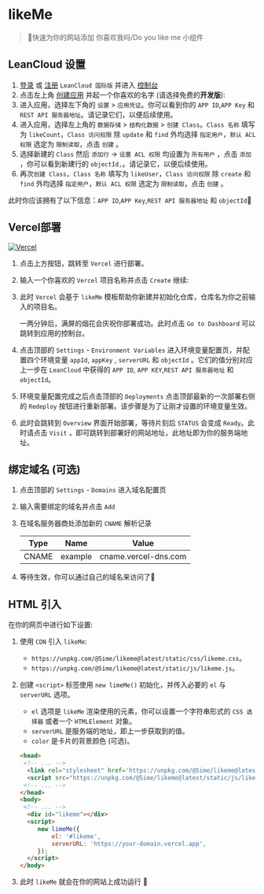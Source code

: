 # likeMe

> 🍰快速为你的网站添加 你喜欢我吗/Do you like me 小组件

## LeanCloud 设置

1. [登录](https://console.leancloud.app/login) 或 [注册](https://console.leancloud.app/register) `LeanCloud 国际版` 并进入 [控制台](https://console.leancloud.app/apps)
2. 点击左上角 [创建应用](https://console.leancloud.app/apps) 并起一个你喜欢的名字 (请选择免费的**开发版**):
3. 进入应用，选择左下角的 `设置` > `应用凭证`。你可以看到你的 `APP ID`,`APP Key` 和 `REST API 服务器地址`。请记录它们，以便后续使用。
4. 进入应用，选择左上角的 `数据存储` > `结构化数据` > `创建 Class`。`Class 名称` 填写为 `likeCount`，`Class 访问权限` 除 `update` 和 `find` 外均选择 `指定用户`，`默认 ACL 权限` 选定为 `限制读取`，点击 `创建` 。
5. 选择新建的 `Class` 然后 `添加行` -> `设置 ACL 权限` 均设置为 `所有用户` ，点击 `添加` ，你可以看到新建行的 `objectId,`。请记录它，以便后续使用。
6. 再次`创建 Class`，`Class 名称` 填写为 `likeUser`，`Class 访问权限`  除 `create` 和 `find` 外均选择 `指定用户`，`默认 ACL 权限` 选定为 `限制读取`，点击 `创建` 。

此时你应该拥有了以下信息：`APP ID`,`APP Key`,`REST API 服务器地址` 和 `objectId`:tada:

## Vercel部署

[![Vercel](https://vercel.com/button)](https://vercel.com/new/clone?repository-url=https://github.com/5ime/likeme)

1. 点击上方按钮，跳转至 `Vercel` 进行部署。

2. 输入一个你喜欢的 `Vercel` 项目名称并点击 `Create` 继续:

3. 此时 `Vercel` 会基于 `likeMe` 模板帮助你新建并初始化仓库，仓库名为你之前输入的项目名。

    一两分钟后，满屏的烟花会庆祝你部署成功。此时点击 `Go to Dashboard` 可以跳转到应用的控制台。

4. 点击顶部的 `Settings` - `Environment Variables` 进入环境变量配置页，并配置四个环境变量 `appId`, `appKey` , `serverURL` 和 `objectId` 。它们的值分别对应上一步在 `LeanCloud` 中获得的 `APP ID`, `APP KEY`,`REST API 服务器地址` 和 `objectId`。

1. 环境变量配置完成之后点击顶部的 `Deployments` 点击顶部最新的一次部署右侧的 `Redeploy` 按钮进行重新部署。该步骤是为了让刚才设置的环境变量生效。

1. 此时会跳转到 `Overview` 界面开始部署，等待片刻后 `STATUS` 会变成 `Ready`。此时请点击 `Visit` ，即可跳转到部署好的网站地址，此地址即为你的服务端地址。

## 绑定域名 (可选)

1. 点击顶部的 `Settings` - `Domains` 进入域名配置页

1. 输入需要绑定的域名并点击 `Add`

1. 在域名服务器商处添加新的 `CNAME` 解析记录

   | Type  | Name    | Value                |
   | ----- | ------- | -------------------- |
   | CNAME | example | cname.vercel-dns.com |

1. 等待生效，你可以通过自己的域名来访问了:tada:

## HTML 引入

在你的网页中进行如下设置:

1. 使用 `CDN` 引入 `likeMe`:

   - `https://unpkg.com/@5ime/likeme@latest/static/css/likeme.css`。
   - `https://unpkg.com/@5ime/likeme@latest/static/js/likeme.js`。

2. 创建 `<script>` 标签使用 `new limeMe()` 初始化，并传入必要的 `el` 与 `serverURL` 选项。

   - `el` 选项是 `likeMe` 渲染使用的元素，你可以设置一个字符串形式的  `CSS 选择器` 或者一个 `HTMLElement` 对象。
   - `serverURL` 是服务端的地址，即上一步获取到的值。
   - `color` 是卡片的背景颜色 (可选)。

   ```html {3-7,12-18}:line-numbers
   <head>
    <!-- ... -->
     <link rel="stylesheet" href='https://unpkg.com/@5ime/likeme@latest/static/css/likeme.css'/>
     <script src="https://unpkg.com/@5ime/likeme@latest/static/js/likeme.js"></script>
    <!-- ... -->
   </head>
   <body>
    <!-- ... -->
     <div id="likeme"></div>
     <script>
        new limeMe({
            el: '#likeme',
            serverURL: 'https://your-domain.vercel.app',
        });
     </script>
   </body>
   ```

2. 此时 `likeMe` 就会在你的网站上成功运行 :tada:

